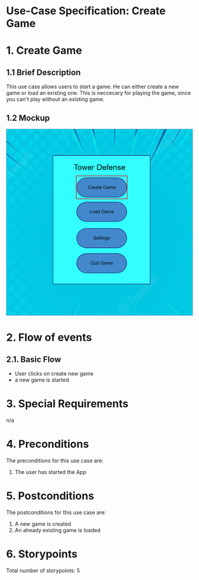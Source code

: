 # Use-Case Specification: Create Game

# 1. Create Game

## 1.1 Brief Description

This use case allows users to start a game. He can either create a new game or load an existing one. This is neccecary for playing the game, since you can't play without an existing game. 

## 1.2 Mockup 
![Create Game](../MockUps/Create_Game.png)


# 2. Flow of events

## 2.1. Basic Flow

- User clicks on create new game
- a new game is started

# 3. Special Requirements
n/a

# 4. Preconditions
The preconditions for this use case are:
1. The user has started the App

# 5. Postconditions
The postconditions for this use case are:
1. A new game is created
2. An already existing game is loaded

# 6. Storypoints
Total number of storypoints: 5



